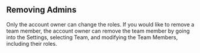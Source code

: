## Removing Admins

Only the account owner can change the roles. If you would like to remove a team member, the account owner can remove the team member by going into the Settings, selecting Team, and modifying the Team Members, including their roles.
